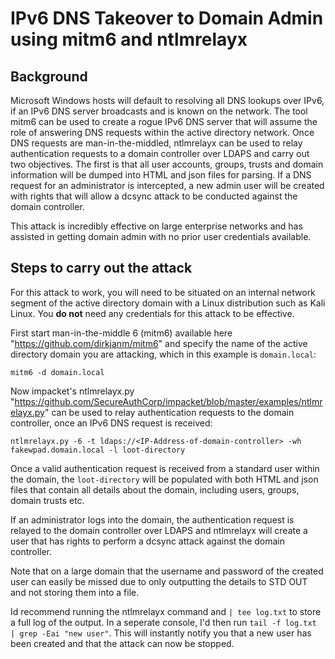 # IPv6 DNS Takeover to Domain Admin using mitm6 and ntlmrelayx

## Background

Microsoft Windows hosts will default to resolving all DNS lookups over IPv6, if an IPv6 DNS server broadcasts and is known on the network. The tool mitm6 can be used to create a rogue IPv6 DNS server that will assume the role of answering DNS requests within the active directory network. Once DNS requests are man-in-the-middled, ntlmrelayx can be used to relay authentication requests to a domain controller over LDAPS and carry out two objectives. The first is that all user accounts, groups, trusts and domain information will be dumped into HTML and json files for parsing. If a DNS request for an administrator is intercepted, a new admin user will be created with rights that will allow a dcsync attack to be conducted against the domain controller.

This attack is incredibly effective on large enterprise networks and has assisted in getting domain admin with no prior user credentials available.

## Steps to carry out the attack

For this attack to work, you will need to be situated on an internal network segment of the active directory domain with a Linux distribution such as Kali Linux. You **do not** need any credentials for this attack to be effective.

First start man-in-the-middle 6 (mitm6) available here "https://github.com/dirkjanm/mitm6" and specify the name of the active directory domain you are attacking, which in this example is `domain.local`:

```shell
mitm6 -d domain.local
```

Now impacket's ntlmrelayx.py "https://github.com/SecureAuthCorp/impacket/blob/master/examples/ntlmrelayx.py" can be used to relay authentication requests to the domain controller, once an IPv6 DNS request is received:

```shell
ntlmrelayx.py -6 -t ldaps://<IP-Address-of-domain-controller> -wh fakewpad.domain.local -l loot-directory
```
Once a valid authentication request is received from a standard user within the domain, the `loot-directory` will be populated with both HTML and json files that contain all details about the domain, including users, groups, domain trusts etc.

If an administrator logs into the domain, the authentication request is relayed to the domain controller over LDAPS and ntlmrelayx will create a user that has rights to perform a dcsync attack against the domain controller.

Note that on a large domain that the username and password of the created user can easily be missed due to only outputting the details to STD OUT and not storing them into a file.

Id recommend running the ntlmrelayx command and `| tee log.txt` to store a full log of the output. In a seperate console, I'd then run `tail -f log.txt | grep -Eai "new user"`. This will instantly notify you that a new user has been created and that the attack can now be stopped.

